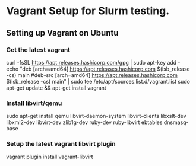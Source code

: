 # Vagrant Setup for Slurm testing.

## Setting up Vagrant on Ubuntu

### Get the latest vagrant

curl -fsSL https://apt.releases.hashicorp.com/gpg | sudo apt-key add -
echo "deb [arch=amd64] https://apt.releases.hashicorp.com $(lsb_release -cs) main
#deb-src [arch=amd64] https://apt.releases.hashicorp.com $(lsb_release -cs) main" | sudo tee /etc/apt/sources.list.d/vagrant.list
sudo apt-get update && apt-get install vagrant

### Install libvirt/qemu

sudo apt-get install qemu libvirt-daemon-system libvirt-clients libxslt-dev libxml2-dev libvirt-dev zlib1g-dev ruby-dev ruby-libvirt ebtables dnsmasq-base

### Setup the latest vagrant libvirt plugin

vagrant plugin install vagrant-libvirt
